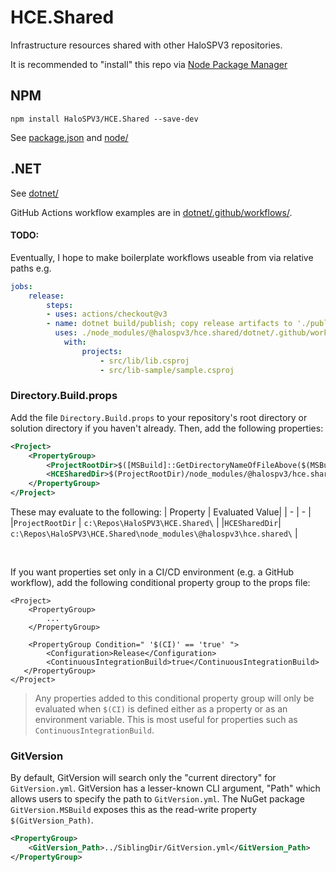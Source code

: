 # HCE.Shared
Infrastructure resources shared with other HaloSPV3 repositories.

It is recommended to "install" this repo via [Node Package Manager](#npm)

## NPM

`npm install HaloSPV3/HCE.Shared --save-dev`

See [package.json](package.json) and [node/](node/)

## .NET

See [dotnet/](dotnet/)

GitHub Actions workflow examples are in [dotnet/.github/workflows/](dotnet/.github/workflows/).

#### TODO:

Eventually, I hope to make boilerplate workflows useable from via relative paths e.g.
```yml
jobs:
    release:
        steps:
        - uses: actions/checkout@v3
        - name: dotnet build/publish; copy release artifacts to './publish/'
          uses: ./node_modules/@halospv3/hce.shared/dotnet/.github/workflows/dotnet-release.yml
            with:
                projects:
                    - src/lib/lib.csproj
                    - src/lib-sample/sample.csproj
```

### Directory.Build.props

Add the file `Directory.Build.props` to your repository's root directory or solution directory if you haven't already.
Then, add the following properties:
```xml
<Project>
    <PropertyGroup>
        <ProjectRootDir>$([MSBuild]::GetDirectoryNameOfFileAbove($(MSBuildThisFileDirectory), '.git/index'))</ProjectRootDir>
        <HCESharedDir>$(ProjectRootDir)/node_modules/@halospv3/hce.shared/</HCESharedDir>
    </PropertyGroup>
</Project>
```

These may evaluate to the following:
| Property | Evaluated Value|
| - | - |
|`ProjectRootDir` | `c:\Repos\HaloSPV3\HCE.Shared\` |
|`HCESharedDir`| `c:\Repos\HaloSPV3\HCE.Shared\node_modules\@halospv3\hce.shared\` |

<br/>

If you want properties set only in a CI/CD environment (e.g. a GitHub workflow), add the following conditional property group to the props file:
```xml, diff
<Project>
    <PropertyGroup>
        ...
    </PropertyGroup>

    <PropertyGroup Condition=" '$(CI)' == 'true' ">
        <Configuration>Release</Configuration>
        <ContinuousIntegrationBuild>true</ContinuousIntegrationBuild>
   </PropertyGroup>
</Project>
```
> Any properties added to this conditional property group will only be evaluated when `$(CI)` is defined either as a property or as an environment variable. This is most useful for properties such as `ContinuousIntegrationBuild`.

### GitVersion

By default, GitVersion will search only the "current directory" for `GitVersion.yml`. GitVersion has a lesser-known CLI argument, "Path" which allows users to specify the path to `GitVersion.yml`. The NuGet package `GitVersion.MSBuild` exposes this as the read-write property `$(GitVersion_Path)`.
```xml
<PropertyGroup>
    <GitVersion_Path>../SiblingDir/GitVersion.yml</GitVersion_Path>
</PropertyGroup>
```